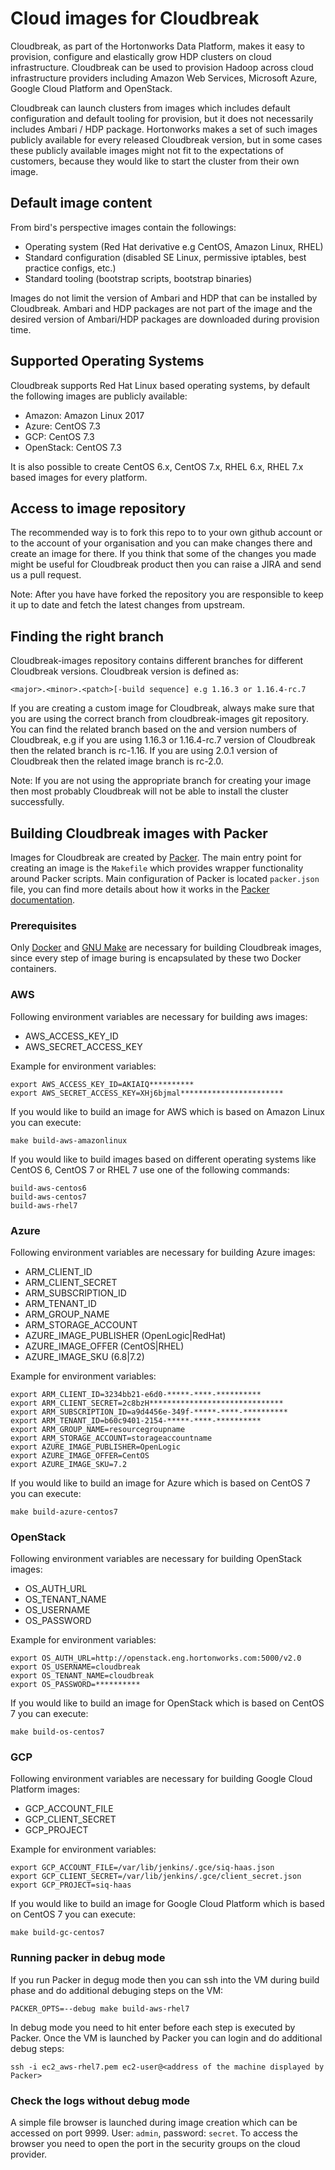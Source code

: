 # Cloud images for Cloudbreak

Cloudbreak, as part of the Hortonworks Data Platform, makes it easy to provision, configure and elastically grow HDP clusters on cloud infrastructure. Cloudbreak can be used to provision Hadoop across cloud infrastructure providers including Amazon Web Services, Microsoft Azure, Google Cloud Platform and OpenStack.

Cloudbreak can launch clusters from images which includes default configuration and default  tooling for provision, but it does not necessarily includes Ambari / HDP package. Hortonworks makes a  set of such images publicly available for every released Cloudbreak version, but in some cases these publicly available images might not fit to the expectations of customers, because they would like to start the cluster from their own image.

## Default image content
From bird's perspective images contain the followings:
- Operating system (Red Hat derivative e.g CentOS, Amazon Linux, RHEL)
- Standard configuration (disabled SE Linux, permissive iptables, best practice configs, etc.)
- Standard tooling (bootstrap scripts, bootstrap binaries)

Images do not limit the version of Ambari and HDP that can be installed by Cloudbreak. Ambari and HDP packages are not part of the image and the desired version of Ambari/HDP packages are downloaded during provision time. 

## Supported Operating Systems
Cloudbreak supports Red Hat Linux based operating systems, by default the following images are publicly available:
- Amazon: Amazon Linux 2017
- Azure: CentOS 7.3
- GCP: CentOS 7.3
- OpenStack: CentOS 7.3

It is also possible to create CentOS 6.x, CentOS 7.x, RHEL 6.x, RHEL 7.x based images for every platform. 

## Access to image repository
The recommended way is to fork this repo to to your own github account or to the account of your organisation and you can make changes there and create an image for there.
If you think that some of the changes you made might be useful for Cloudbreak product then you can raise a JIRA and send us a pull request.

Note: After you have have forked the repository you are responsible to keep it up to date and fetch the latest changes from upstream. 

## Finding the right branch
Cloudbreak-images repository contains different branches for different Cloudbreak versions. Cloudbreak version is defined as:
```
<major>.<minor>.<patch>[-build sequence] e.g 1.16.3 or 1.16.4-rc.7
```

If you are creating a custom image for Cloudbreak,  always make sure that you are using the correct branch from cloudbreak-images git repository.  You can find the related branch based on the <major> and <minor> version numbers of Cloudbreak, e.g if you are using 1.16.3 or 1.16.4-rc.7 version of Cloudbreak then the related branch is rc-1.16. If you are using 2.0.1 version of Cloudbreak then the related image branch is rc-2.0.

Note: If you are not using the appropriate branch for creating your image then most probably Cloudbreak will not be able to install the cluster successfully.

## Building Cloudbreak images with Packer

Images for Cloudbreak are created by [Packer](https://www.packer.io/docs/). The main entry point for creating an image is the `Makefile` which provides wrapper functionality around Packer scripts. Main configuration of Packer is located `packer.json` file, you can find more details about how it works in the [Packer documentation](https://www.packer.io/docs/).

### Prerequisites

Only [Docker](https://www.docker.com/) and [GNU Make](https://www.gnu.org/software/make/) are necessary for building Cloudbreak images, since every step of image buring is encapsulated by these two Docker containers.

### AWS

Following environment variables are necessary for building aws images:

* AWS_ACCESS_KEY_ID
* AWS_SECRET_ACCESS_KEY

Example for environment variables:
```
export AWS_ACCESS_KEY_ID=AKIAIQ**********
export AWS_SECRET_ACCESS_KEY=XHj6bjmal***********************
```

If you would like to build an image for AWS which is based on Amazon Linux you can execute:
```
make build-aws-amazonlinux
```

If you would like to build images based on different operating systems like CentOS 6, CentOS 7 or RHEL 7 use one of the following commands: 
```
build-aws-centos6
build-aws-centos7
build-aws-rhel7
```
### Azure

Following environment variables are necessary for building Azure images:

* ARM_CLIENT_ID
* ARM_CLIENT_SECRET
* ARM_SUBSCRIPTION_ID
* ARM_TENANT_ID
* ARM_GROUP_NAME
* ARM_STORAGE_ACCOUNT
* AZURE_IMAGE_PUBLISHER (OpenLogic|RedHat)
* AZURE_IMAGE_OFFER (CentOS|RHEL)
* AZURE_IMAGE_SKU (6.8|7.2)

Example for environment variables:
```
export ARM_CLIENT_ID=3234bb21-e6d0-*****-****-**********
export ARM_CLIENT_SECRET=2c8bzH******************************
export ARM_SUBSCRIPTION_ID=a9d4456e-349f-*****-****-**********
export ARM_TENANT_ID=b60c9401-2154-*****-****-**********
export ARM_GROUP_NAME=resourcegroupname
export ARM_STORAGE_ACCOUNT=storageaccountname
export AZURE_IMAGE_PUBLISHER=OpenLogic
export AZURE_IMAGE_OFFER=CentOS
export AZURE_IMAGE_SKU=7.2
```

If you would like to build an image for Azure which is based on CentOS 7 you can execute:
```
make build-azure-centos7
```

### OpenStack

Following environment variables are necessary for building OpenStack images:

* OS_AUTH_URL
* OS_TENANT_NAME
* OS_USERNAME
* OS_PASSWORD

Example for environment variables:
```
export OS_AUTH_URL=http://openstack.eng.hortonworks.com:5000/v2.0
export OS_USERNAME=cloudbreak
export OS_TENANT_NAME=cloudbreak
export OS_PASSWORD=**********
```

If you would like to build an image for OpenStack which is based on CentOS 7 you can execute:
```
make build-os-centos7
```


### GCP

Following environment variables are necessary for building Google Cloud Platform images:

* GCP_ACCOUNT_FILE
* GCP_CLIENT_SECRET
* GCP_PROJECT

Example for environment variables:
```
export GCP_ACCOUNT_FILE=/var/lib/jenkins/.gce/siq-haas.json
export GCP_CLIENT_SECRET=/var/lib/jenkins/.gce/client_secret.json
export GCP_PROJECT=siq-haas
```

If you would like to build an image for Google Cloud Platform which is based on CentOS 7 you can execute:
```
make build-gc-centos7
```


### Running packer in debug mode

If you run Packer in degug mode then you can ssh into the VM during build phase and do additional debuging steps on the VM:

```
PACKER_OPTS=--debug make build-aws-rhel7
```
In debug mode you need to hit enter before each step is executed by Packer. Once the VM is launched by Packer you can login and do additional debug steps:

```
ssh -i ec2_aws-rhel7.pem ec2-user@<address of the machine displayed by Packer>
``` 

### Check the logs without debug mode
A simple file browser is launched during image creation which can be accessed on port 9999. User: `admin`, password: `secret`.
To access the browser you need to open the port in the security groups on the cloud provider.

